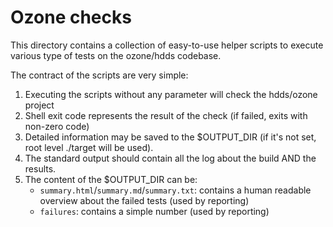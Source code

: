 # Ozone checks

This directory contains a collection of easy-to-use helper scripts to execute various type of tests on the ozone/hdds codebase.

The contract of the scripts are very simple:

 1. Executing the scripts without any parameter will check the hdds/ozone project
 2. Shell exit code represents the result of the check (if failed, exits with non-zero code)
 3. Detailed information may be saved to the $OUTPUT_DIR (if it's not set, root level ./target will be used).
 4. The standard output should contain all the log about the build AND the results.
 5. The content of the $OUTPUT_DIR can be:
    * `summary.html`/`summary.md`/`summary.txt`: contains a human readable overview about the failed tests (used by reporting)
    * `failures`: contains a simple number (used by reporting)
